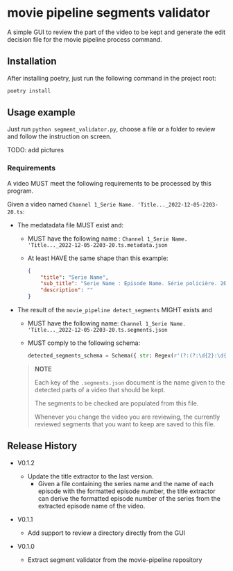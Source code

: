 # movie pipeline segments validator

A simple GUI to review the part of the video to be kept and generate the edit decision file
for the movie pipeline process command.

## Installation

After installing poetry, just run the following command in the project root:

```sh
poetry install
```

## Usage example

Just run ```python segment_validator.py```, choose a file or a folder to review and follow the instruction on screen.

TODO: add pictures

### Requirements

A video MUST meet the following requirements to be processed by this program.

Given a video named `Channel 1_Serie Name. 'Title..._2022-12-05-2203-20.ts`:

- The medatadata file MUST exist and:

  - MUST have the following name : `Channel 1_Serie Name. 'Title..._2022-12-05-2203-20.ts.metadata.json`

  - At least HAVE the same shape than this example:

    ```json
    {
        "title": "Serie Name",
        "sub_title": "Serie Name : Episode Name. Série policière. 2022. Saison 1. 16/26.",
        "description": ""
    }
    ```

- The result of the ```movie_pipeline detect_segments``` MIGHT exists and
  - MUST have the following name: `Channel 1_Serie Name. 'Title..._2022-12-05-2203-20.ts.segments.json`

  - MUST comply to the following schema:

    ```python
    detected_segments_schema = Schema({ str: Regex(r'(?:(?:\d{2}:\d{2}:\d{2}\.\d{2,3})-(?:\d{2}:\d{2}:\d{2}\.\d{2,3}),)+') })
    ```

  > **NOTE**
  >
  > Each key of the `.segments.json` document is the name given to the detected parts of a video that should be kept.
  >
  > The segments to be checked are populated from this file.
  >
  > Whenever you change the video you are reviewing, the currently reviewed segments that you want to keep are saved to this file.

## Release History

- V0.1.2
  - Update the title extractor to the last version.
    - Given a file containing the series name and the name of each episode with the formatted episode number,
        the title extractor can derive the formatted episode number of the series
        from the extracted episode name of the video.

- V0.1.1
  - Add support to review a directory directly from the GUI

- V0.1.0
  - Extract segment validator from the movie-pipeline repository
